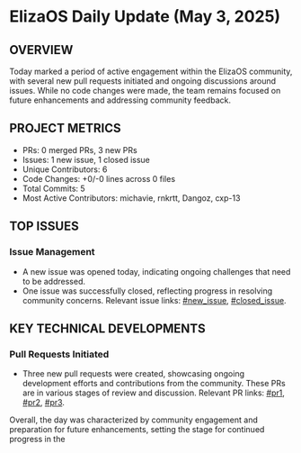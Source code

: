 # ElizaOS Daily Update (May 3, 2025)

## OVERVIEW 
Today marked a period of active engagement within the ElizaOS community, with several new pull requests initiated and ongoing discussions around issues. While no code changes were made, the team remains focused on future enhancements and addressing community feedback.

## PROJECT METRICS
- PRs: 0 merged PRs, 3 new PRs
- Issues: 1 new issue, 1 closed issue
- Unique Contributors: 6
- Code Changes: +0/-0 lines across 0 files
- Total Commits: 5
- Most Active Contributors: michavie, rnkrtt, Dangoz, cxp-13

## TOP ISSUES
### Issue Management
- A new issue was opened today, indicating ongoing challenges that need to be addressed. 
- One issue was successfully closed, reflecting progress in resolving community concerns. Relevant issue links: [#new_issue](https://github.com/elizaos/eliza/issues/new_issue), [#closed_issue](https://github.com/elizaos/eliza/issues/closed_issue).

## KEY TECHNICAL DEVELOPMENTS
### Pull Requests Initiated
- Three new pull requests were created, showcasing ongoing development efforts and contributions from the community. These PRs are in various stages of review and discussion. Relevant PR links: [#pr1](https://github.com/elizaos/eliza/pull/pr1), [#pr2](https://github.com/elizaos/eliza/pull/pr2), [#pr3](https://github.com/elizaos/eliza/pull/pr3). 

Overall, the day was characterized by community engagement and preparation for future enhancements, setting the stage for continued progress in the